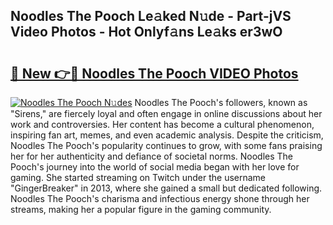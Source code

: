 ## Noodles The Pooch Le𝚊ked N𝚞de - Part-jVS Video Photos - Hot Onlyf𝚊ns Le𝚊ks er3wO

# <h2><a href="http://ab62590.deff.icu/?id=Noodles+The+Pooch">🔗 New 👉🔴 Noodles The Pooch VIDEO Photos</a></h2>

[![Noodles The Pooch N𝚞des](https://i.imgur.com/rIISA9y.gif)](http://ab62590.deff.icu/?id=Noodles+The+Pooch)
Noodles The Pooch's followers, known as "Sirens," are fiercely loyal and often engage in online discussions about her work and controversies. Her content has become a cultural phenomenon, inspiring fan art, memes, and even academic analysis. Despite the criticism, Noodles The Pooch's popularity continues to grow, with some fans praising her for her authenticity and defiance of societal norms. Noodles The Pooch's journey into the world of social media began with her love for gaming. She started streaming on Twitch under the username "GingerBreaker" in 2013, where she gained a small but dedicated following. Noodles The Pooch's charisma and infectious energy shone through her streams, making her a popular figure in the gaming community.
